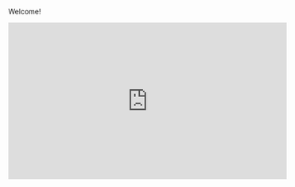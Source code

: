 Welcome! 

<iframe width="560" height="315" src="https://www.youtube.com/watch?v=0U2zJOryHKQ" frameborder="0" allow="autoplay; encrypted-media" allowfullscreen></iframe>
